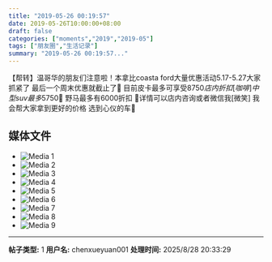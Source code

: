 ```yaml
---
title: "2019-05-26 00:19:57"
date: 2019-05-26T10:00:00+08:00
draft: false
categories: ["moments","2019","2019-05"]
tags: ["朋友圈","生活记录"]
summary: "2019-05-26 00:19:57..."
---
```


【帮转】温哥华的朋友们注意啦！本拿比coasta ford大量优惠活动5.17-5.27大家抓紧了 最后一个周末优惠就截止了🤔 目前皮卡最多可享受$8750店内折扣 [咖啡]中型suv最多$5750👻 野马最多有6000折扣 🎉详情可以店内咨询或者微信我[微笑] 我会帮大家拿到更好的价格 选到心仪的车👊

## 媒体文件

- ![Media 1](/Moments/photos/2019-05-26/201905260019570.jpg)
- ![Media 2](/Moments/photos/2019-05-26/201905260019571.jpg)
- ![Media 3](/Moments/photos/2019-05-26/201905260019572.jpg)
- ![Media 4](/Moments/photos/2019-05-26/201905260019573.jpg)
- ![Media 5](/Moments/photos/2019-05-26/201905260019574.jpg)
- ![Media 6](/Moments/photos/2019-05-26/201905260019575.jpg)
- ![Media 7](/Moments/photos/2019-05-26/201905260019576.jpg)
- ![Media 8](/Moments/photos/2019-05-26/201905260019577.jpg)
- ![Media 9](/Moments/photos/2019-05-26/201905260019578.jpg)

---

**帖子类型:** 1
**用户名:** chenxueyuan001
**处理时间:** 2025/8/28 20:33:29